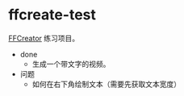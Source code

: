 # ffcreate-test

[FFCreator](https://github.com/tnfe/FFCreator) 练习项目。

* done
    * 生成一个带文字的视频。
* 问题
    * 如何在右下角绘制文本（需要先获取文本宽度）
